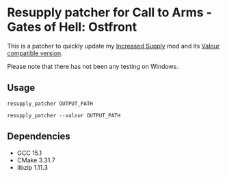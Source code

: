 # Resupply patcher for Call to Arms - Gates of Hell: Ostfront

This is a patcher to quickly update my [Increased Supply](https://steamcommunity.com/sharedfiles/filedetails/?id=3395398956) mod and its [Valour compatible version](https://steamcommunity.com/sharedfiles/filedetails/?id=3506201480).

Please note that there has not been any testing on Windows.

## Usage

```commandline
resupply_patcher OUTPUT_PATH
```

```commandline
resupply_patcher --valour OUTPUT_PATH
```

## Dependencies

- GCC 15.1
- CMake 3.31.7
- libzip 1.11.3
